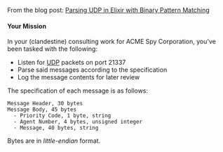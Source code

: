 From the blog post: [Parsing UDP in Elixir with Binary Pattern Matching](http://blog.rokkincat.com/parsing-udp-in-elixir-with-binary-pattern-matching/)

#### Your Mission
In your (clandestine) consulting work for ACME Spy Corporation, you've been tasked with the following:

- Listen for [UDP](https://en.wikipedia.org/wiki/User_Datagram_Protocol) packets on port 21337
- Parse said messages according to the specification
- Log the message contents for later review

The specification of each message is as follows:

```
Message Header, 30 bytes
Message Body, 45 bytes
  - Priority Code, 1 byte, string
  - Agent Number, 4 bytes, unsigned integer
  - Message, 40 bytes, string
```

Bytes are in _little-endian_ format.
